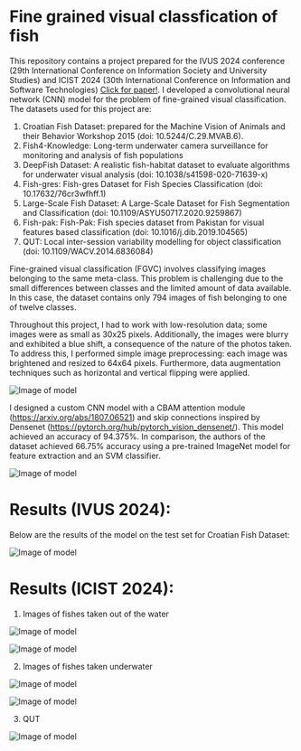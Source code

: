 # Fine grained visual classfication of fish

This repository contains a project prepared for the IVUS 2024 conference (29th International Conference on Information Society and University Studies) and ICIST 2024 (30th International Conference on Information and Software Technologies) [Click for paper!](https://ceur-ws.org/Vol-3885/paper2.pdf). I developed a convolutional neural network (CNN) model for the problem of fine-grained visual classification. The datasets used for this project are:
1. Croatian Fish Dataset: prepared for the Machine Vision of Animals and their Behavior Workshop 2015 (doi: 10.5244/C.29.MVAB.6).
2. Fish4-Knowledge: Long-term underwater camera surveillance for monitoring and analysis of fish populations
3. DeepFish Dataset: A realistic fish-habitat dataset to evaluate algorithms for underwater visual analysis (doi: 10.1038/s41598-020-71639-x)
4. Fish-gres: Fish-gres Dataset for Fish Species Classification (doi: 10.17632/76cr3wfhff.1)
5. Large-Scale Fish Dataset: A Large-Scale Dataset for Fish Segmentation and Classification (doi: 10.1109/ASYU50717.2020.9259867)
6. Fish-pak: Fish-Pak: Fish species dataset from Pakistan for visual features based classification (doi: 10.1016/j.dib.2019.104565)
7. QUT: Local inter-session variability modelling for object classification (doi: 10.1109/WACV.2014.6836084)

Fine-grained visual classification (FGVC) involves classifying images belonging to the same meta-class. This problem is challenging due to the small differences between classes and the limited amount of data available. In this case, the dataset contains only 794 images of fish belonging to one of twelve classes.

Throughout this project, I had to work with low-resolution data; some images were as small as 30x25 pixels. Additionally, the images were blurry and exhibited a blue shift, a consequence of the nature of the photos taken. To address this, I performed simple image preprocessing: each image was brightened and resized to 64x64 pixels. Furthermore, data augmentation techniques such as horizontal and vertical flipping were applied.

![Image of model](images/before_after_preprocessing.jpg)

I designed a custom CNN model with a CBAM attention module (https://arxiv.org/abs/1807.06521) and skip connections inspired by Densenet (https://pytorch.org/hub/pytorch_vision_densenet/). This model achieved an accuracy of 94.375%. In comparison, the authors of the dataset achieved 66.75% accuracy using a pre-trained ImageNet model for feature extraction and an SVM classifier.

![Image of model](images/Mode.png)


# Results (IVUS 2024):
Below are the results of the model on the test set for Croatian Fish Dataset:

![Image of model](images/accuracy_recall_precision_f1.png)


# Results (ICIST 2024): 

1. Images of fishes taken out of the water

![Image of model](images/out-of-water_acc_plot.png)

![Image of model](images/out-of-water_loss_plot.png)


2. Images of fishes taken underwater

![Image of model](images/underwater_acc_plot.png)

![Image of model](images/underwater_loss_plot.png)

3. QUT

![Image of model](images/QUT_acc_plot.png)

